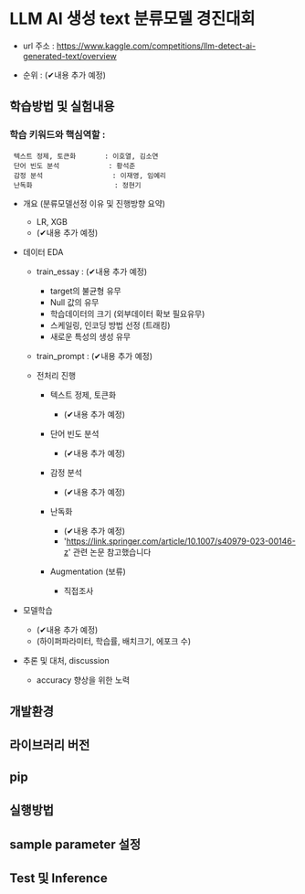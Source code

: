 # LLM AI 생성 text 분류모델 경진대회
     


- url 주소 :
https://www.kaggle.com/competitions/llm-detect-ai-generated-text/overview

- 순위 : (✔내용 추가 예정)



## 학습방법 및 실험내용



### 학습 키워드와 핵심역할 :

     텍스트 정제, 토큰화       : 이호열, 김소연
     단어 빈도 분석            : 황석준
     감정 분석                 : 이재영, 임예리
     난독화                    : 정현기


- 개요 (분류모델선정 이유 및 진행방향 요약)
    - LR, XGB
    - (✔내용 추가 예정)


- 데이터 EDA

    - train_essay : (✔내용 추가 예정)
      - target의 불균형 유무
      - Null 값의 유무
      - 학습데이터의 크기 (외부데이터 확보 필요유무)
      - 스케일링, 인코딩 방법 선정 (트래킹)
      - 새로운 특성의 생성 유무

    - train_prompt : (✔내용 추가 예정)

    - 전처리 진행
      
        - 텍스트 정제, 토큰화
          - (✔내용 추가 예정)
          
        - 단어 빈도 분석
          - (✔내용 추가 예정)
          
        - 감정 분석
          - (✔내용 추가 예정)
          
        - 난독화
          - (✔내용 추가 예정)
          - 'https://link.springer.com/article/10.1007/s40979-023-00146-z' 관련 논문 참고했습니다
          
        - Augmentation (보류)
          - 직접조사
       


- 모델학습
     - (✔내용 추가 예정)
     - (하이퍼파라미터, 학습률, 배치크기, 에포크 수)



- 추론 및 대처, discussion
  - accuracy 향상을 위한 노력

## 개발환경

## 라이브러리 버전

## pip

## 실행방법

## sample parameter 설정

## Test 및 Inference




